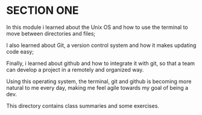 # SECTION ONE

In this module i learned about the Unix OS and how to use the terminal to move between directories and files;

I also learned about Git, a version control system and how it makes updating code easy;

Finally, i learned about github and how to integrate it with git, so that a team can develop a project in a remotely and organized way.

Using this operating system, the terminal, git and github is becoming more natural to me every day, making me feel agile towards my goal of being a dev.

This directory contains class summaries and some exercises.